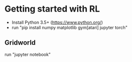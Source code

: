 # Getting started with RL

* Install Python 3.5+ (https://www.python.org/)
* run "pip install numpy matplotlib gym[atari] jupyter torch"

## Gridworld

run "jupyter notebook"
